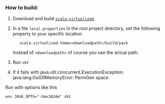 ### How to build:

1. Download and build [`scala-virtualized`](http://github.com/TiarkRompf/scala-virtualized).
2. In a file `local.properties` in the root project directory, set the following property to your specific location

          scala.virtualized.home=<downloadpath>/build/pack
    
    Instead of `<downloadpath>` of course you use the actual path.
      
3. Run `sbt` 

4. If it fails with 
java.util.concurrent.ExecutionException: java.lang.OutOfMemoryError: PermGen space

Run with options like this
	
	env JAVA_OPTS="-Xmx1024m" sbt



